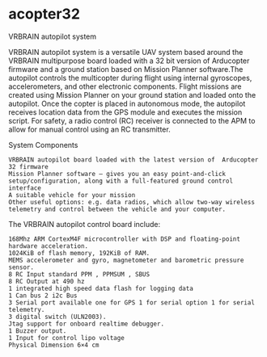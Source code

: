 acopter32
=========
VRBRAIN autopilot system

VRBRAIN  autopilot system  is a versatile UAV system based around the VRBRAIN multipurpose board loaded with a 32 bit version of Arducopter  firmware and a  ground station based on Mission Planner software.The autopilot controls the multicopter during flight using internal gyroscopes, accelerometers, and other electronic components. Flight missions are created using Mission Planner on your ground station and loaded onto the autopilot. Once the copter is placed in autonomous mode, the autopilot receives location data from the GPS module and executes the mission script. For safety, a radio control (RC) receiver is connected to the APM to allow for manual control using an RC transmitter.



System Components

    VRBRAIN autopilot board loaded with the latest version of  Arducopter 32 firmware
    Mission Planner software – gives you an easy point-and-click setup/configuration, along with a full-featured ground control interface
    A suitable vehicle for your mission
    Other useful options: e.g. data radios, which allow two-way wireless telemetry and control between the vehicle and your computer.

The VRBRAIN autopilot control board include:

    168Mhz ARM CortexM4F microcontroller with DSP and floating-point hardware acceleration.
    1024KiB of flash memory, 192KiB of RAM.
    MEMS accelerometer and gyro, magnetometer and barometric pressure sensor.
    8 RC Input standard PPM , PPMSUM , SBUS
    8 RC Output at 490 hz
    1 integrated high speed data flash for logging data
    1 Can bus 2 i2c Bus
    3 Serial port available one for GPS 1 for serial option 1 for serial telemetry.
    3 digital switch (ULN2003).
    Jtag support for onboard realtime debugger.
    1 Buzzer output.
    1 Input for control lipo voltage
    Physical Dimension 6×4 cm
